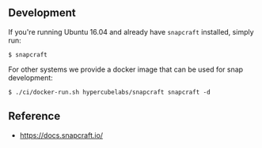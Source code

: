 ## Development

If you're running Ubuntu 16.04 and already have `snapcraft` installed, simply
run:
```
$ snapcraft
```

For other systems we provide a docker image that can be used for snap
development:
```
$ ./ci/docker-run.sh hypercubelabs/snapcraft snapcraft -d
```

## Reference
* https://docs.snapcraft.io/

